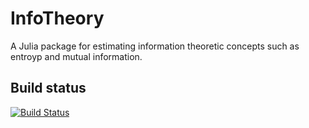 # InfoTheory

A Julia package for estimating information theoretic concepts such as entroyp and mutual information.

## Build status

[![Build Status](https://travis-ci.org/robertfeldt/InfoTheory.jl.svg?branch=master)](https://travis-ci.org/robertfeldt/InfoTheory.jl)
